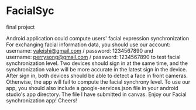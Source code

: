 # FacialSyc
final project

Android application could compute users' facial expression synchronization
For exchanging facial information data, you should use our account: username: yaleishi@gmail.com / password: 1234567890 and username: perrysong@gmail.com / password: 1234567890 to test facial synchronization level.
Two devices should sign in at the same time, and the synchronization value will be more accurate in the latest sign in the device.
After sign in, both devices should be able to detect a face in front cameras. Otherwise, the app will fail to compute the facial synchrony level.
To use our app, you should also include a google-services.json file in your android studio's app directory. The file I have submitted in canvas.
Enjoy our Facial synchronization app! Cheers!

